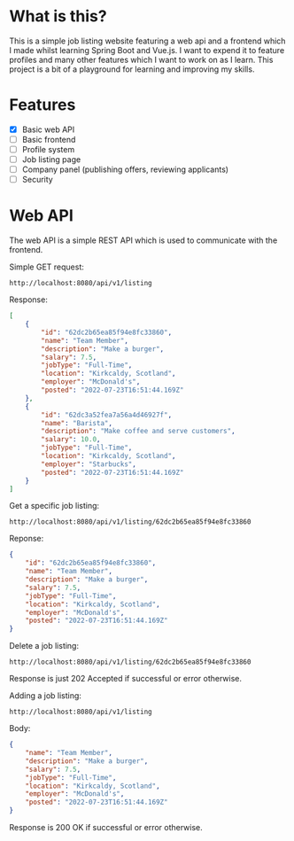 # What is this?
This is a simple job listing website featuring a web api and a frontend which I made whilst learning Spring Boot and Vue.js. I want to expend it to feature profiles and many other features which I want to work on as I learn. This project is a bit of a playground for learning and improving my skills.

# Features
- [x] Basic web API
- [ ] Basic frontend
- [ ] Profile system
- [ ] Job listing page
- [ ] Company panel (publishing offers, reviewing applicants)
- [ ] Security

# Web API
The web API is a simple REST API which is used to communicate with the frontend.

Simple GET request:
```
http://localhost:8080/api/v1/listing
```
Response:
```json
[
    {
        "id": "62dc2b65ea85f94e8fc33860",
        "name": "Team Member",
        "description": "Make a burger",
        "salary": 7.5,
        "jobType": "Full-Time",
        "location": "Kirkcaldy, Scotland",
        "employer": "McDonald's",
        "posted": "2022-07-23T16:51:44.169Z"
    },
    {
        "id": "62dc3a52fea7a56a4d46927f",
        "name": "Barista",
        "description": "Make coffee and serve customers",
        "salary": 10.0,
        "jobType": "Full-Time",
        "location": "Kirkcaldy, Scotland",
        "employer": "Starbucks",
        "posted": "2022-07-23T16:51:44.169Z"
    }
]
```

Get a specific job listing:
```
http://localhost:8080/api/v1/listing/62dc2b65ea85f94e8fc33860
```

Reponse:
```json
{
    "id": "62dc2b65ea85f94e8fc33860",
    "name": "Team Member",
    "description": "Make a burger",
    "salary": 7.5,
    "jobType": "Full-Time",
    "location": "Kirkcaldy, Scotland",
    "employer": "McDonald's",
    "posted": "2022-07-23T16:51:44.169Z"
}
```

Delete a job listing:
```
http://localhost:8080/api/v1/listing/62dc2b65ea85f94e8fc33860
```

Response is just 202 Accepted if successful or error otherwise.

Adding a job listing:
```
http://localhost:8080/api/v1/listing
```

Body:
```json
{
    "name": "Team Member",
    "description": "Make a burger",
    "salary": 7.5,
    "jobType": "Full-Time",
    "location": "Kirkcaldy, Scotland",
    "employer": "McDonald's",
    "posted": "2022-07-23T16:51:44.169Z"
}
```

Response is 200 OK if successful or error otherwise.
